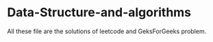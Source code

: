 # Data-Structure-and-algorithms

All these file are the solutions of leetcode and GeksForGeeks problem.
